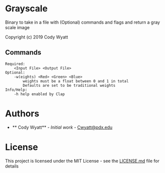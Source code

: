 # Grayscale
Binary to take in a file with (Optional) commands and flags and return a gray scale image

Copyright (c)  2019 Cody Wyatt

## Commands

```
Required:
	<Input File> <Output File>
Optional:
	-w(eights) <Red> <Green> <Blue>
		weights must be a float between 0 and 1 in total
		Defaults are set to be traditional weights
Info/Help:
	-h help enabled by Clap
```

# Authors

* ** Cody Wyatt** - *Initial work* - <Cwyatt@pdx.edu>

# License

This project is licensed under the MIT License - see the [LICENSE.md](LICENSE.md) file for details
